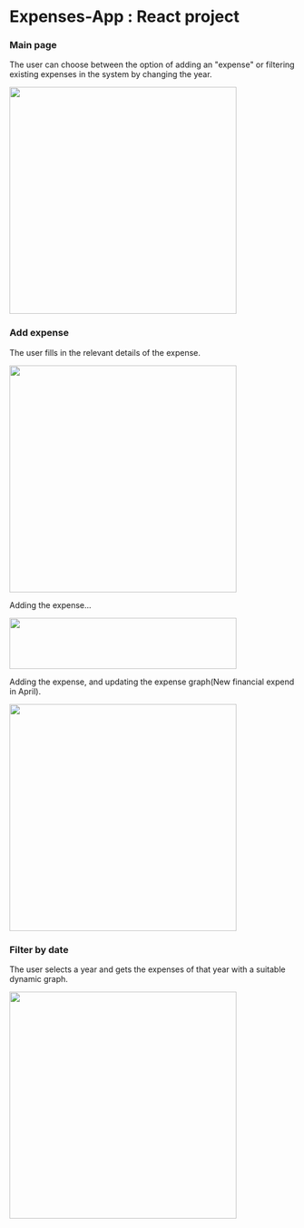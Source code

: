 # Expenses-App : React project



### Main page
The user can choose between the option of adding an "expense" or filtering existing expenses in the system by changing the year.

<img src=https://user-images.githubusercontent.com/62293316/160861380-bdccb9ab-75de-4b09-8de7-cd78be5d15f0.png width="400" height="400">


### Add expense
The user fills in the relevant details of the expense.

<img src=https://user-images.githubusercontent.com/62293316/160864048-9c94f41f-0f08-4103-9aec-c7401fb2c0c7.png width="400" height="400">

Adding the expense...

<img src=https://user-images.githubusercontent.com/62293316/160864165-58632d4c-979b-4b1c-825b-e2fe2aaec3d5.png width="400" height="90">

Adding the expense, and updating the expense graph(New financial expend in April).

<img src=https://user-images.githubusercontent.com/62293316/160864218-ed6c953e-889b-4438-90b4-c9d6a0cc1779.png width="400" height="400">


### Filter by date

The user selects a year and gets the expenses of that year with a suitable dynamic graph.

<img src= https://user-images.githubusercontent.com/62293316/160866260-91f1e06f-0946-4d72-b9c9-4af8c5f8191c.png width="400" height="400">
